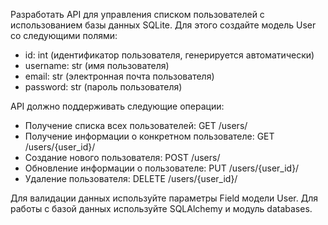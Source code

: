 Разработать API для управления списком пользователей с
использованием базы данных SQLite. Для этого создайте
модель User со следующими полями:
- id: int (идентификатор пользователя, генерируется автоматически)
- username: str (имя пользователя)
- email: str (электронная почта пользователя)
- password: str (пароль пользователя)


API должно поддерживать следующие операции:
- Получение списка всех пользователей: GET /users/
- Получение информации о конкретном пользователе: GET /users/{user_id}/
- Создание нового пользователя: POST /users/
- Обновление информации о пользователе: PUT /users/{user_id}/
- Удаление пользователя: DELETE /users/{user_id}/

Для валидации данных используйте параметры Field модели User.
Для работы с базой данных используйте SQLAlchemy и модуль databases.
